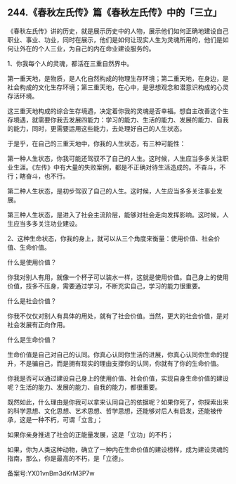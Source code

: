 ## 244.《春秋左氏传》篇《春秋左氏传》中的「三立」
《春秋左氏传》讲的历史，就是展示历史中的人物，展示他们如何正确地建设自己职业、事业、功业，同时在展示，他们是如何让现实人生为灵魂所用的，他们是如何让外在的个人三业，为自己的内在命业建设服务的。


1、你我每个人的灵魂，都活在三重自然界中。


第一重天地，是物质，是人化自然构成的物理生存环境；第二重天地，在身边，是社会构成的文化生存环境；第三重天地，在心中，是思想观念和潜意识构成的心灵存活环境。


这三重天地构成的综合生存境遇，决定着你我的灵魂是否幸福。想自主改善这个生存境遇，就需要你我去发展四能力：学习的能力、生活的能力、发展的能力、自我的能力，同时，更需要运用这些能力，去处理好自己的人生状态。


于是乎，在自己的三重天地中，你我的人生状态，有三种可能性：


第一种人生状态，你我可能还驾驭不了自己的人生。这时候，人生应当多多关注职业生涯。《左传》中有大量的失败案例，都是不正确对待生活造成的。不奋斗，不行；瞎奋斗，也不行。


第二种人生状态，是初步驾驭了自己的人生。这时候，人生应当多多关注事业发展。


第三种人生状态，是进入了社会主流阶层，能够对社会走向发挥影响。这时候，人生应当多多关注功业建设。


2、这种生命状态，你我的身上，就可以从三个角度来衡量：使用价值、社会价值、生命价值。


什么是使用价值？


你我对别人有用，就像一个杯子可以装水一样，这就是使用价值。自己身上的使用价值，技多不压身，需要通过学习，不断充实自己，学习的能力很重要。


什么是社会价值？


你我不仅仅对别人有具体的用处，就有了社会价值。当然，更大的社会价值，是对社会发展有正向作用。


什么是生命价值？


生命价值是自己对自己的认同。你真心认同你生活的进展，你真心认同你生命的提升，不是骗自己，而是拥有现实的理由支撑你的认同，你就有了你的生命价值。


你我是否可以通过建设自己身上的使用价值、社会价值，实现自身生命价值的建设呢？生活的能力、发展的能力、自我的能力，都很重要。


既然如此，什么理由是你我可以拿来认同自己的依据呢？如果你死了，你探索出来的科学思想、文化思想、艺术思想、哲学思想，还能够对后人有启发，还能被传承，这是一种不朽，可谓「立言」；


如果你亲身推进了社会的正能量发展，这是「立功」的不朽；


如果，你为人类这种动物，确立了一种内在生命价值的建设榜样，成为建设灵魂的指南，那么，你是最高的不朽，是「立德」。


备案号:YX01vnBm3dKrM3P7w

